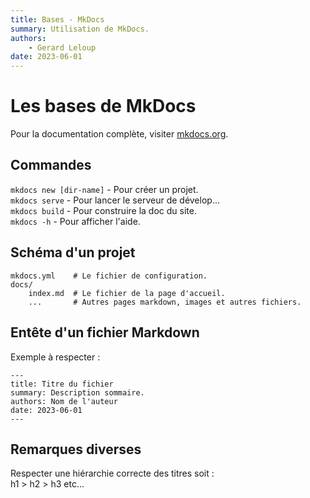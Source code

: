 ```yaml
---
title: Bases - MkDocs
summary: Utilisation de MkDocs.
authors:
    - Gerard Leloup
date: 2023-06-01
---
```

# Les bases de MkDocs

Pour la documentation complète, visiter [mkdocs.org](https://www.mkdocs.org).

## Commandes

`mkdocs new [dir-name]` - Pour créer un projet.  
`mkdocs serve` - Pour lancer le serveur de dévelop...  
`mkdocs build` - Pour construire la doc du site.  
`mkdocs -h` - Pour afficher l'aide.

## Schéma d'un projet

    mkdocs.yml    # Le fichier de configuration.
    docs/
        index.md  # Le fichier de la page d'accueil.
        ...       # Autres pages markdown, images et autres fichiers.

## Entête d'un fichier Markdown

Exemple à respecter :  
```
---
title: Titre du fichier
summary: Description sommaire.
authors: Nom de l'auteur
date: 2023-06-01
---
```

## Remarques diverses

Respecter une hiérarchie correcte des titres soit :  
h1 > h2 > h3 etc...
